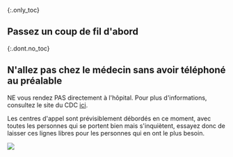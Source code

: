 {:.only_toc}
## Passez un coup de fil d'abord

{:.dont.no_toc}
## N'allez pas chez le médecin sans avoir téléphoné au préalable

NE vous rendez PAS directement à l'hôpital. Pour plus d'informations, consultez le site du CDC [ici](https://www.cdc.gov/coronavirus/2019-ncov/about/steps-when-sick.html).

Les centres d'appel sont prévisiblement débordés en ce moment, avec toutes les personnes qui se portent bien mais s'inquiètent, essayez donc de laisser ces lignes libres pour les personnes qui en ont le plus besoin.

![](/images/fr/covid19-symptoms.png)
